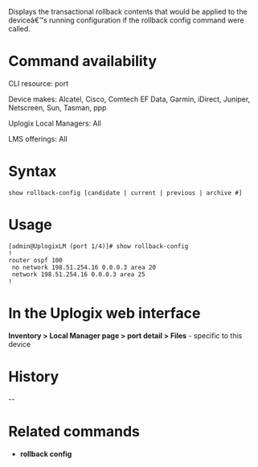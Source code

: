 <!-- 5.4 -->

Displays the transactional rollback contents that would be applied to the deviceâ€™s running configuration if the rollback config command were called.

# Command availability 

CLI resource: port

Device makes: Alcatel, Cisco, Comtech EF Data, Garmin, iDirect, Juniper, Netscreen, Sun, Tasman, ppp

Uplogix Local Managers: All

LMS offerings: All

# Syntax 

```
show rollback-config [candidate | current | previous | archive #]
```

# Usage 

```
[admin@UplogixLM (port 1/4)]# show rollback-config
!
router ospf 100
 no network 198.51.254.16 0.0.0.3 area 20
 network 198.51.254.16 0.0.0.3 area 25
!
```

# In the Uplogix web interface

**Inventory > Local Manager page > port detail > Files** - specific to this device

# History 
--

# Related commands 

- **rollback config**
